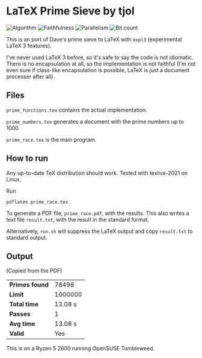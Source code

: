 # LaTeX Prime Sieve by tjol

![Algorithm](https://img.shields.io/badge/Algorithm-base-green)
![Faithfulness](https://img.shields.io/badge/Faithful-no-yellowgreen)
![Parallelism](https://img.shields.io/badge/Parallel-no-green)
![Bit count](https://img.shields.io/badge/Bits-32-yellowgreen)

This is an port of Dave's prime sieve to LaTeX with `expl3` (experimental
LaTeX 3 features).

I've never used LaTeX 3 before, so it's safe to say the code is not idiomatic.
There is no encapsulation at all, so the implementation is not faithful (I'm
not even sure if class-like encapsulation is possible, LaTeX is just a
document processer after all).

## Files

`prime_functions.tex` contains the actual implementation.

`prime_numbers.tex` generates a document with the prime numbers up to 1000.

`prime_race.tex` is the main program.

## How to run

Any up-to-date TeX distribution should work. Tested with texlive-2021 on Linux.

Run

```
pdflatex prime_race.tex
```

To generate a PDF file, `prime_race.pdf`, with the results. This also writes a
text file `result.txt`, with the result in the standard format.

Alternatively, `run.sh` will suppress the LaTeX output and copy `result.txt`
to standard output.

## Output

(Copied from the PDF)

|                  |         |
| ---------------- | ------- |
| **Primes found** | 78498   |
| **Limit**        | 1000000 |
| **Total time**   | 13.08 s |
| **Passes**       | 1       |
| **Avg time**     | 13.08 s |
| **Valid**        | Yes     |

This is on a Ryzen 5 2600 running OpenSUSE Tumbleweed.

